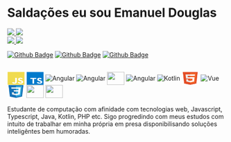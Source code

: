 # Saldações eu sou Emanuel Douglas


<div>
<a href="https://github.com/emanueldsc">

<div align="left">

<img height="260em" src="https://github-readme-stats.vercel.app/api?username=emanueldsc&show_icons=true&include_all_commits=true&count_private=true"/>
<img height="400em" src="https://github-readme-stats.vercel.app/api/top-langs/?username=emanueldsc&&include_all_commits=true&count_private=true&&langs_count=10"/>
<br>
<img height="152em" src="https://github-readme-streak-stats.herokuapp.com/?user=emanueldsc&show_icons=true&locale=en&layout=compact&line_height=1&include_all_commits=true"/>
<img height="152em" src="https://github-profile-summary-cards.vercel.app/api/cards/profile-details?username=emanueldsc&include_all_commits=true"/>

</div>

</a>
</div>
  

<div style="clear: both;">

[![Github Badge](https://img.shields.io/badge/-Github-000?style=flat-square&logo=Github&logoColor=white)](https://github.com/emanueldsc)
[![Github Badge](https://img.shields.io/badge/-Linkedin-0a66c2?style=flat-square&logo=linkedin&logoColor=white)](https://www.linkedin.com/in/emanueldouglas/)
[![Github Badge](https://img.shields.io/badge/-email-db4a39?style=flat-square&logo=gmail&logoColor=white)](mailto:emanuel.douglas.sc@gmail.com)

    
<div style="display: inline_block"><br>

<img align="center" alt="Js" height="30" width="40" src="https://raw.githubusercontent.com/devicons/devicon/master/icons/javascript/javascript-plain.svg">
<img align="center" alt="Ts" height="30" width="40" src="https://raw.githubusercontent.com/devicons/devicon/master/icons/typescript/typescript-plain.svg">
<img align="center" alt="Angular" height="30" width="40" src="https://icongr.am/devicon/devicon-original.svg">
<img align="center" alt="Angular" height="30" alt="Android" src="https://cdn.jsdelivr.net/gh/devicons/devicon/icons/android/android-plain-wordmark.svg" />
<img align="center" height="30" width="40" src="https://cdn.jsdelivr.net/gh/devicons/devicon/icons/java/java-original.svg" />
<img align="center" height="30" width="40" alt="Angular" src="https://cdn.jsdelivr.net/gh/devicons/devicon/icons/angularjs/angularjs-plain.svg" />
<img align="center" alt="Kotlin" height="30" width="40" src="https://cdn.jsdelivr.net/gh/devicons/devicon/icons/kotlin/kotlin-original.svg">
<img align="center" alt="HTML" height="30" width="40" src="https://raw.githubusercontent.com/devicons/devicon/master/icons/html5/html5-original.svg">
<img height="30" width="40" align="center" alt="Vue" src="https://cdn.jsdelivr.net/gh/devicons/devicon/icons/vuejs/vuejs-original.svg" />
<img align="center" alt="CSS" height="30" width="40" src="https://raw.githubusercontent.com/devicons/devicon/master/icons/css3/css3-original.svg">
 <img align="center" height="30" width="40" src="https://cdn.jsdelivr.net/gh/devicons/devicon/icons/php/php-plain.svg" />
<img align="center" height="30" width="40" src="https://cdn.jsdelivr.net/gh/devicons/devicon/icons/laravel/laravel-plain-wordmark.svg" />

</div>
  
<br>
Estudante de computação com afinidade com tecnologias web, Javascript, Typescript, Java, Kotlin, PHP etc. 
Sigo progredindo com meus estudos com intuito de trabalhar em minha própria em presa disponibilisando soluções inteligêntes bem humoradas.


